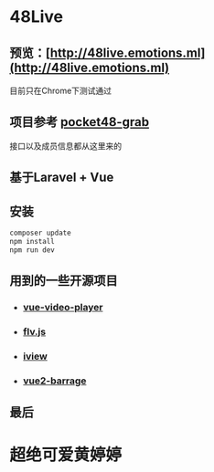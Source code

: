 # 48Live

## 预览：[http://48live.emotions.ml](http://48live.emotions.ml)
   目前只在Chrome下测试通过

## 项目参考 [pocket48-grab](https://github.com/xsaiting/pocket48-grab/)
   接口以及成员信息都从这里来的

## 基于Laravel + Vue

## 安装

```bash
composer update
npm install
npm run dev
```


## 用到的一些开源项目
* ### [vue-video-player](https://github.com/surmon-china/vue-video-player)
* ### [flv.js](https://github.com/Bilibili/flv.js)
* ### [iview](https://github.com/iview/iview)
* ### [vue2-barrage](https://github.com/a13821190779/barrage)

## 最后
# 超绝可爱黄婷婷

